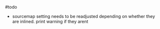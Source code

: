 #todo

- sourcemap setting needs to be readjusted depending on whether they are inlined. print warning if they arent
